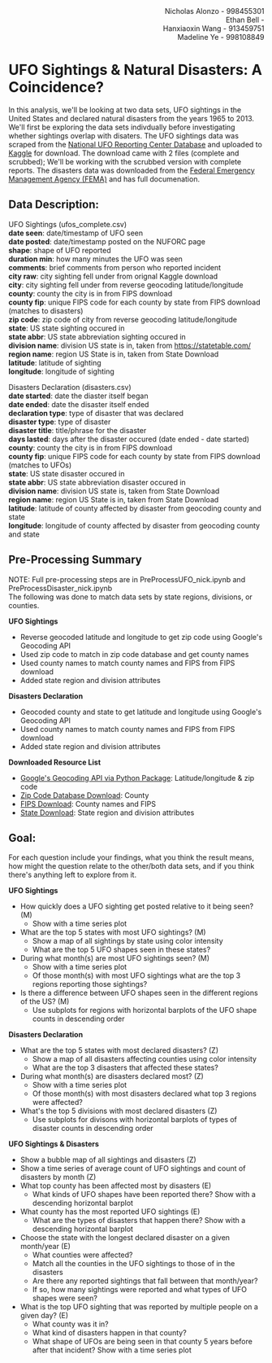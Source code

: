 <div align = 'right'>
Nicholas Alonzo - 998455301 <br>
Ethan Bell - <br>
Hanxiaoxin Wang - 913459751 <br>
Madeline Ye - 998108849 <br>
</div>

# UFO Sightings & Natural Disasters: A Coincidence?

In this analysis, we'll be looking at two data sets, UFO sightings in the United States and declared natural disasters from the years 1965 to 2013. We'll first be exploring the data sets indivdually before investigating whether sightings overlap with disaters. The UFO sightings data was scraped from the [National UFO Reporting Center Database](http://www.nuforc.org/webreports.html) and uploaded to [Kaggle](https://www.kaggle.com/NUFORC/ufo-sightings) for download. The download came with 2 files (complete and scrubbed); We'll be working with the scrubbed version with complete reports. The disasters data was downloaded from the [Federal Emergency Management Agency (FEMA)](https://www.fema.gov/openfema-dataset-disaster-declarations-summaries-v1) and has full documenation.

## Data Description:

UFO Sightings (ufos\_complete.csv) <br>
__date seen__: date/timestamp of UFO seen <br>
__date posted__: date/timestamp posted on the NUFORC page <br>
__shape__: shape of UFO reported <br>
__duration min__: how many minutes the UFO was seen <br>
__comments__: brief comments from person who reported incident <br>
__city raw__: city sighting fell under from orignal Kaggle download <br>
__city__: city sighting fell under from reverse geocoding latitude/longitude <br>
__county__: county the city is in from FIPS download <br>
__county fip__: unique FIPS code for each county by state from FIPS download (matches to disasters) <br>
__zip code__: zip code of city from reverse geocoding latitude/longitude <br>
__state__: US state sighting occured in <br>
__state abbr__: US state abbreviation sighting occured in <br>
__division name__: division US state is in, taken from https://statetable.com/ <br>
__region name__: region US State is in, taken from State Download <br>
__latitude__: latitude of sighting <br>
__longitude__: longitude of sighting <br>

Disasters Declaration (disasters.csv) <br>
__date started__: date the diaster itself began <br>
__date ended__: date the disaster itself ended <br>
__declaration type__: type of disaster that was declared <br>
__disaster type__: type of disaster <br>
__disaster title__: title/phrase for the disaster <br>
__days lasted__: days after the disaster occured (date ended - date started) <br>
__county__: county the city is in from FIPS download <br>
__county fip__: unique FIPS code for each county by state from FIPS download (matches to UFOs) <br>
__state__: US state disaster occured in <br>
__state abbr__: US state abbreviation disaster occured in <br>
__division name__: division US state is, taken from State Download <br>
__region name__: region US State is in, taken from State Download <br>
__latitude__: latitude of county affected by disaster from geocoding county and state <br>
__longitude__: longitude of county affected by disaster from geocoding county and state <br>

## Pre-Processing Summary

NOTE: Full pre-processing steps are in PreProcessUFO\_nick.ipynb and PreProcessDisaster\_nick.ipynb <br>
The following was done to match data sets by state regions, divisions, or counties. <br>

__UFO Sightings__
- Reverse geocoded latitude and longitude to get zip code using Google's Geocoding API
- Used zip code to match in zip code database and get county names
- Used county names to match county names and FIPS from FIPS download
- Added state region and division attributes

__Disasters Declaration__
- Geocoded county and state to get latitude and longitude using Google's Geocoding API
- Used county names to match county names and FIPS from FIPS download
- Added state region and division attributes

__Downloaded Resource List__
- [Google's Geocoding API via Python Package](https://github.com/DenisCarriere/geocoder): Latitude/longitude & zip code
- [Zip Code Database Download](https://www.unitedstateszipcodes.org/zip-code-database/): County
- [FIPS Download](https://www.census.gov/geo/reference/codes/cou.html): County names and FIPS
- [State Download](https://statetable.com/): State region and division attributes


## Goal:

For each question include your findings, what you think the result means, how might the question relate to the other/both data sets, and if you think there's anything left to explore from it. <br>

__UFO Sightings__
- How quickly does a UFO sighting get posted relative to it being seen? (M)
    - Show with a time series plot
- What are the top 5 states with most UFO sightings? (M)
    - Show a map of all sightings by state using color intensity
    - What are the top 5 UFO shapes seen in these states?
- During what month(s) are most UFO sightings seen? (M)
    - Show with a time series plot
    - Of those month(s) with most UFO sightings what are the top 3 regions reporting those sightings?
- Is there a difference between UFO shapes seen in the different regions of the US? (M)
    - Use subplots for regions with horizontal barplots of the UFO shape counts in descending order

__Disasters Declaration__
- What are the top 5 states with most declared disasters? (Z)
    - Show a map of all disasters affecting counties using color intensity
    - What are the top 3 disasters that affected these states?
- During what month(s) are disasters declared most? (Z)
    - Show with a time series plot
    - Of those month(s) with most disasters declared what top 3 regions were affected?
- What's the top 5 divisions with most declared disasters (Z)
    - Use subplots for divisons with horizontal barplots of types of disaster counts in descending order

__UFO Sightings & Disasters__
- Show a bubble map of all sightings and disasters (Z)
- Show a time series of average count of UFO sightings and count of disasters by month (Z)
- What top county has been affected most by disasters (E)
    - What kinds of UFO shapes have been reported there? Show with a descending horizontal barplot
- What county has the most reported UFO sightings (E)
    - What are the types of disasters that happen there? Show with a descending horizontal barplot
- Choose the state with the longest declared disaster on a given month/year (E)
    - What counties were affected?
    - Match all the counties in the UFO sightings to those of in the disasters
    - Are there any reported sightings that fall between that month/year?
    - If so, how many sightings were reported and what types of UFO shapes were seen?
- What is the top UFO sighting that was reported by multiple people on a given day? (E)
    - What county was it in?
    - What kind of disasters happen in that county?
    - What shape of UFOs are being seen in that county 5 years before after that incident? Show with a time series plot
